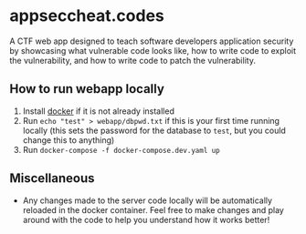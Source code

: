 # appseccheat.codes
A CTF web app designed to teach software developers application security by showcasing what vulnerable code looks like, how to write code to exploit the vulnerability, and how to write code to patch the vulnerability.

## How to run webapp locally
1. Install [docker](https://docs.docker.com/get-docker/) if it is not already installed
1. Run `echo "test" > webapp/dbpwd.txt` if this is your first time running locally (this sets the password for the database to `test`, but you could change this to anything)
1. Run `docker-compose -f docker-compose.dev.yaml up`

## Miscellaneous
* Any changes made to the server code locally will be automatically reloaded in the docker container. Feel free to make changes and play around with the code to help you understand how it works better!
